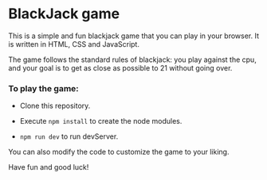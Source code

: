 # BlackJack game

This is a simple and fun blackjack game that you can play in your browser. It is written in HTML, CSS and JavaScript.

The game follows the standard rules of blackjack: you play against the cpu, and your goal is to get as close as possible to 21 without going over.

### To play the game:

* Clone this repository.

* Execute ```npm install``` to create the node modules.

* ```npm run dev``` to run devServer.

You can also modify the code to customize the game to your liking.

Have fun and good luck!
